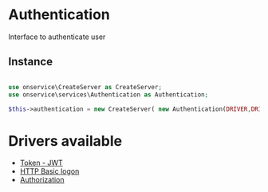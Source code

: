 # Authentication
Interface to authenticate user

## Instance 

```php

use onservice\CreateServer as CreateServer;
use onservice\services\Authentication as Authentication;

$this->authentication = new CreateServer( new Authentication(DRIVER,DRIVER...) );

```


# Drivers available

- [Token - JWT](help/authentication_jwt.md)
- [HTTP Basic logon](help/authentication_httpbasic.md)
- [Authorization](help/authentication_authorization.md)


